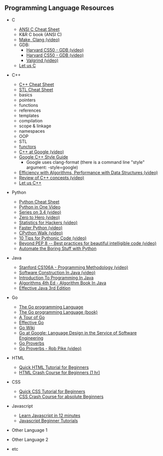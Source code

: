 ## Programming Language Resources

- C
    - [ANSI C Cheat Sheet](https://github.com/jwasham/google-interview-university/blob/master/extras/cheat%20sheets/C%20Reference%20Card%20(ANSI)%202.2.pdf)
    - K&R C book (ANSI C)
    - [Make, Clang (video)](https://www.youtube.com/watch?v=U3zCxnj2w8M)
    - GDB:
        - [Harvard CS50 - GDB (video)](https://www.youtube.com/watch?v=USPvePv1uzE)
        - [Harvard CS50 - GDB (video)](https://www.youtube.com/watch?v=y5JmQItfFck)
      - [Valgrind (video)](https://www.youtube.com/watch?v=fvTsFjDuag8)
    - [Let us C](https://books.google.co.in/books/about/Let_Us_C.html?id=7HrjAAAACAAJ)

- C++
    - [C++ Cheat Sheet](https://github.com/jwasham/google-interview-university/blob/master/extras/cheat%20sheets/Cpp_reference.pdf)
    - [STL Cheat Sheet](https://github.com/jwasham/google-interview-university/blob/master/extras/cheat%20sheets/STL%20Quick%20Reference%201.29.pdf)
    - basics
    - pointers
    - functions
    - references
    - templates
    - compilation
    - scope & linkage
    - namespaces
    - OOP
    - STL
    - [functors](http://www.cprogramming.com/tutorial/functors-function-objects-in-c++.html)
    - [C++ at Google (video)](https://www.youtube.com/watch?v=NOCElcMcFik)
    - [Google C++ Style Guide](https://google.github.io/styleguide/cppguide.html)
        - Google uses clang-format (there is a command line "style" argument: -style=google)
    - [Efficiency with Algorithms, Performance with Data Structures (video)](https://youtu.be/fHNmRkzxHWs)
    - [Review of C++ concepts (video)](https://www.youtube.com/watch?v=Rub-JsjMhWY)
    - [Let us C++](https://books.google.co.in/books/about/Let_Us_C++.html?id=6HrjAAAACAAJ)

- Python
    - [Python Cheat Sheet](https://github.com/jwasham/google-interview-university/blob/master/extras/cheat%20sheets/python-cheat-sheet-v1.pdf)
    - [Python in One Video](https://www.youtube.com/watch?v=N4mEzFDjqtA)
    - [Series on 3.4 (video)](https://www.youtube.com/playlist?list=PL6gx4Cwl9DGAcbMi1sH6oAMk4JHw91mC_)
    - [Zero to Hero (video)](https://www.youtube.com/watch?v=TV9tSHFAFjg)
    - [Statistics for Hackers (video)](https://www.youtube.com/watch?v=Iq9DzN6mvYA)
    - [Faster Python (video)](https://www.youtube.com/watch?v=JDSGVvMwNM8)
    - [CPython Walk (video)](https://www.youtube.com/watch?v=LhadeL7_EIU&list=PLzV58Zm8FuBL6OAv1Yu6AwXZrnsFbbR0S&index=6)
    - [10 Tips for Pythonic Code (video)](https://www.youtube.com/watch?v=_O23jIXsshs)
    - [Beyond PEP 8 -- Best practices for beautiful intelligible code (video)](https://www.youtube.com/watch?v=wf-BqAjZb8M)
    - [Automate the Boring Stuff with Python](https://automatetheboringstuff.com/)
    
- Java
    - [Stanford CS106A - Programming Methodology (video)](https://see.stanford.edu/Course/CS106A)
    - [Software Construction In Java (video)](https://www.edx.org/course/software-construction-java-mitx-6-005-1x)
    - [Introduction To Programming In Java](http://introcs.cs.princeton.edu/java/home/)
    - [Algorithms 4th Ed - Algorithm Book In Java](http://algs4.cs.princeton.edu/home/)   
    - [Effective Java 3rd Edition](https://www.amazon.com/Effective-Java-Joshua-Bloch-ebook/dp/B078H61SCH)
- Go
    - [The Go programming Language](https://golang.org/)
    - [The Go programming Language (book)](http://www.gopl.io/)
    - [A Tour of Go](https://tour.golang.org/)
    - [Effective Go](https://golang.org/doc/effective_go.html)
    - [Go Wiki](https://golang.org/wiki)
    - [Go at Google: Language Design in the Service of Software Engineering](https://talks.golang.org/2012/splash.article)
    - [Go Proverbs](http://go-proverbs.github.io/)
    - [Go Proverbs - Rob Pike (video)](https://www.youtube.com/watch?v=PAAkCSZUG1c)
- HTML
    - [Quick HTML Tutorial for Beginners](https://www.youtube.com/playlist?list=PLr6-GrHUlVf_ZNmuQSXdS197Oyr1L9sPB)
    - [HTML Crash Course for Beginners (1 hr)](https://www.youtube.com/watch?v=UB1O30fR-EE)
- CSS
    - [Quick CSS Tutorial for Beginners](https://www.youtube.com/playlist?list=PLr6-GrHUlVf8JIgLcu3sHigvQjTw_aC9C)
    - [CSS Crash Course for absolute Beginners](https://www.youtube.com/watch?v=yfoY53QXEnI)
- Javascript
    - [Learn Javascript in 12 minutes](https://www.youtube.com/watch?v=Ukg_U3CnJWI)
    - [Javascript Beginner Tutorials](https://www.youtube.com/playlist?list=PL41lfR-6DnOrwYi5d824q9-Y6z3JdSgQa)
- Other Language 1
- Other Language 2
- etc
